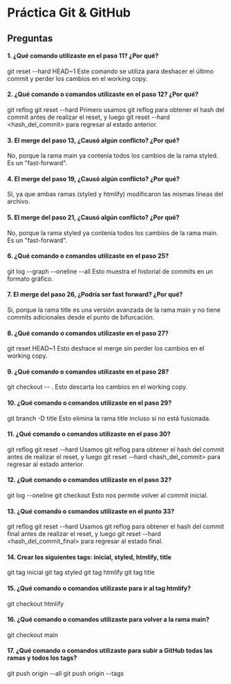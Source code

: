 # Práctica Git & GitHub

## Preguntas

#### 1. ¿Qué comando utilizaste en el paso 11? ¿Por qué?

git reset --hard HEAD~1
Este comando se utiliza para deshacer el último commit y perder los cambios en el working copy.

#### 2. ¿Qué comando o comandos utilizaste en el paso 12? ¿Por qué?

git reflog
git reset --hard
Primero usamos git reflog para obtener el hash del commit antes de realizar el reset, y luego git reset --hard <hash_del_commit> para regresar al estado anterior.

#### 3. El merge del paso 13, ¿Causó algún conflicto? ¿Por qué?

No, porque la rama main ya contenía todos los cambios de la rama styled. Es un "fast-forward".

#### 4. El merge del paso 19, ¿Causó algún conflicto? ¿Por qué?

Sí, ya que ambas ramas (styled y htmlify) modificaron las mismas líneas del archivo.

#### 5. El merge del paso 21, ¿Causó algún conflicto? ¿Por qué?

No, porque la rama styled ya contenía todos los cambios de la rama main. Es un "fast-forward".

#### 6. ¿Qué comando o comandos utilizaste en el paso 25?

git log --graph --oneline --all
Esto muestra el historial de commits en un formato gráfico.

#### 7. El merge del paso 26, ¿Podría ser fast forward? ¿Por qué?

Sí, porque la rama title es una versión avanzada de la rama main y no tiene commits adicionales desde el punto de bifurcación.

#### 8. ¿Qué comando o comandos utilizaste en el paso 27?

git reset HEAD~1
Esto deshace el merge sin perder los cambios en el working copy.

#### 9. ¿Qué comando o comandos utilizaste en el paso 28?

git checkout -- .
Esto descarta los cambios en el working copy.

#### 10. ¿Qué comando o comandos utilizaste en el paso 29?

git branch -D title
Esto elimina la rama title incluso si no está fusionada.

#### 11. ¿Qué comando o comandos utilizaste en el paso 30?

git reflog
git reset --hard
Usamos git reflog para obtener el hash del commit antes de realizar el reset, y luego git reset --hard <hash_del_commit> para regresar al estado anterior.

#### 12. ¿Qué comando o comandos utilizaste en el paso 32?

git log --oneline
git checkout
Esto nos permite volver al commit inicial.

#### 13. ¿Qué comando o comandos utilizaste en el punto 33?

git reflog
git reset --hard
Usamos git reflog para obtener el hash del commit final antes de realizar el reset, y luego git reset --hard <hash_del_commit_final> para regresar al estado final.

#### 14. Crear los siguientes tags: inicial, styled, htmlify, title

git tag inicial
git tag styled
git tag htmlify
git tag title

#### 15. ¿Qué comando o comandos utilizaste para ir al tag htmlify?

git checkout htmlify

#### 16. ¿Qué comando o comandos utilizaste para volver a la rama main?

git checkout main

#### 17. ¿Qué comando o comandos utilizaste para subir a GitHub todas las ramas y todos los tags?

git push origin --all
git push origin --tags